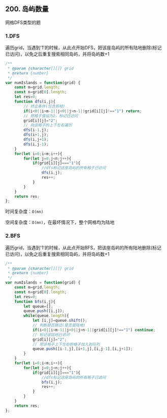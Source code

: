 ## 200. 岛屿数量

网格DFS类型的题

### 1.DFS

遍历grid，当遇到'1'的时候，从此点开始DFS，把该座岛屿的所有陆地删除(标记已访问)，以免之后重复搜索相同岛屿，并将岛屿数+1

```javascript
/**
 * @param {character[][]} grid
 * @return {number}
 */
var numIslands = function(grid) {
    const m=grid.length;
    const n=grid[0].length;
    let res=0;
    function dfs(i,j){
        // 终止条件(包含剪枝)
        if(i<0||i>m-1||j<0||j>n-1||grid[i][j]!=="1") return;
        // 把格子值设为2，标记已访问
        grid[i][j]="2";
        // 向该格子的上下左右遍历
        dfs(i-1,j);
        dfs(i+1,j);
        dfs(i,j+1);
        dfs(i,j-1);
    }
    for(let i=0;i<m;i++){
        for(let j=0;j<n;j++){
            if(grid[i][j]==="1"){
                //dfs标记这座岛屿的所有格子已访问
                dfs(i,j);
                res++;
            }
        }
    }
    return res;
};
```

时间复杂度：`O(mn)`

空间复杂度：`O(mn)`，在最坏情况下，整个网格均为陆地

### 2.BFS

遍历grid，当遇到'1'的时候，从此点开始BFS，把该座岛屿的所有陆地删除(标记已访问)，以免之后重复搜索相同岛屿，并将岛屿数+1

```javascript
/**
 * @param {character[][]} grid
 * @return {number}
 */
var numIslands = function(grid) {
    const m=grid.length;
    const n=grid[0].length;
    let res=0;
    function bfs(i,j){
        let queue=[];
        queue.push([i,j]);
        while(queue.length){
            let [i,j]=queue.shift();
            // 判断是否跳过(是否是陆地)
            if(i<0||i>m-1||j<0||j>n-1||grid[i][j]!=="1") continue;
            // 标记该陆地已访问
            grid[i][j]="2";
            // 把该格子上下左右的格子加入到队列
            queue.push([i-1,j],[i+1,j],[i,j-1],[i,j+1]);
        }
    }
    for(let i=0;i<m;i++){
        for(let j=0;j<n;j++){
            if(grid[i][j]==="1"){
                //dfs标记这座岛屿的所有格子已访问
                bfs(i,j);
                res++;
            }
        }
    }
    return res;
};
```

